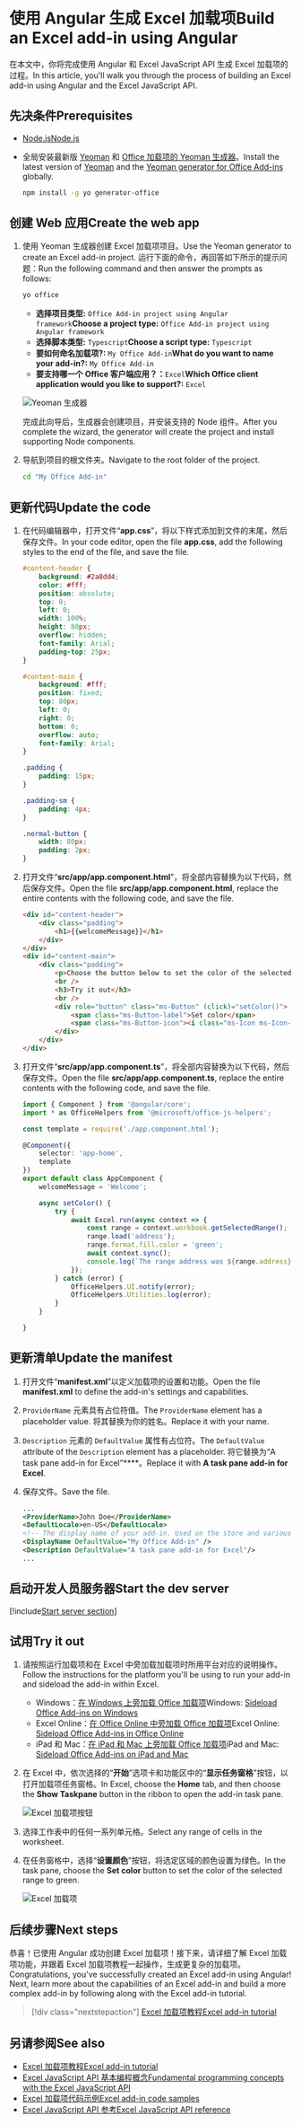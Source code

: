 # <a name="build-an-excel-add-in-using-angular"></a><span data-ttu-id="cd428-101">使用 Angular 生成 Excel 加载项</span><span class="sxs-lookup"><span data-stu-id="cd428-101">Build an Excel add-in using Angular</span></span>

<span data-ttu-id="cd428-102">在本文中，你将完成使用 Angular 和 Excel JavaScript API 生成 Excel 加载项的过程。</span><span class="sxs-lookup"><span data-stu-id="cd428-102">In this article, you'll walk you through the process of building an Excel add-in using Angular and the Excel JavaScript API.</span></span>

## <a name="prerequisites"></a><span data-ttu-id="cd428-103">先决条件</span><span class="sxs-lookup"><span data-stu-id="cd428-103">Prerequisites</span></span>

- [<span data-ttu-id="cd428-104">Node.js</span><span class="sxs-lookup"><span data-stu-id="cd428-104">Node.js</span></span>](https://nodejs.org)

- <span data-ttu-id="cd428-105">全局安装最新版 [Yeoman](https://github.com/yeoman/yo) 和 [Office 加载项的 Yeoman 生成器](https://github.com/OfficeDev/generator-office)。</span><span class="sxs-lookup"><span data-stu-id="cd428-105">Install the latest version of [Yeoman](https://github.com/yeoman/yo) and the [Yeoman generator for Office Add-ins](https://github.com/OfficeDev/generator-office) globally.</span></span>

    ```bash
    npm install -g yo generator-office
    ```

## <a name="create-the-web-app"></a><span data-ttu-id="cd428-106">创建 Web 应用</span><span class="sxs-lookup"><span data-stu-id="cd428-106">Create the web app</span></span>

1. <span data-ttu-id="cd428-107">使用 Yeoman 生成器创建 Excel 加载项项目。</span><span class="sxs-lookup"><span data-stu-id="cd428-107">Use the Yeoman generator to create an Excel add-in project.</span></span> <span data-ttu-id="cd428-108">运行下面的命令，再回答如下所示的提示问题：</span><span class="sxs-lookup"><span data-stu-id="cd428-108">Run the following command and then answer the prompts as follows:</span></span>

    ```bash
    yo office
    ```

    - <span data-ttu-id="cd428-109">**选择项目类型:** `Office Add-in project using Angular framework`</span><span class="sxs-lookup"><span data-stu-id="cd428-109">**Choose a project type:** `Office Add-in project using Angular framework`</span></span>
    - <span data-ttu-id="cd428-110">**选择脚本类型:** `Typescript`</span><span class="sxs-lookup"><span data-stu-id="cd428-110">**Choose a script type:** `Typescript`</span></span>
    - <span data-ttu-id="cd428-111">**要如何命名加载项?:** `My Office Add-in`</span><span class="sxs-lookup"><span data-stu-id="cd428-111">**What do you want to name your add-in?:** `My Office Add-in`</span></span>
    - <span data-ttu-id="cd428-112">**要支持哪一个 Office 客户端应用？：**`Excel`</span><span class="sxs-lookup"><span data-stu-id="cd428-112">**Which Office client application would you like to support?:** `Excel`</span></span>

    ![Yeoman 生成器](../images/yo-office-excel-angular.png)
    
    <span data-ttu-id="cd428-114">完成此向导后，生成器会创建项目，并安装支持的 Node 组件。</span><span class="sxs-lookup"><span data-stu-id="cd428-114">After you complete the wizard, the generator will create the project and install supporting Node components.</span></span>

2. <span data-ttu-id="cd428-115">导航到项目的根文件夹。</span><span class="sxs-lookup"><span data-stu-id="cd428-115">Navigate to the root folder of the project.</span></span>

    ```bash
    cd "My Office Add-in"
    ```

## <a name="update-the-code"></a><span data-ttu-id="cd428-116">更新代码</span><span class="sxs-lookup"><span data-stu-id="cd428-116">Update the code</span></span>

1. <span data-ttu-id="cd428-117">在代码编辑器中，打开文件“**app.css**”，将以下样式添加到文件的末尾，然后保存文件。</span><span class="sxs-lookup"><span data-stu-id="cd428-117">In your code editor, open the file **app.css**, add the following styles to the end of the file, and save the file.</span></span>

    ```css
    #content-header {
        background: #2a8dd4;
        color: #fff;
        position: absolute;
        top: 0;
        left: 0;
        width: 100%;
        height: 80px; 
        overflow: hidden;
        font-family: Arial;
        padding-top: 25px;
    }

    #content-main {
        background: #fff;
        position: fixed;
        top: 80px;
        left: 0;
        right: 0;
        bottom: 0;
        overflow: auto; 
        font-family: Arial;
    }

    .padding {
        padding: 15px;
    }

    .padding-sm {
        padding: 4px;
    }

    .normal-button {
        width: 80px;
        padding: 2px;
    }
    ```

2. <span data-ttu-id="cd428-118">打开文件“**src/app/app.component.html**”，将全部内容替换为以下代码，然后保存文件。</span><span class="sxs-lookup"><span data-stu-id="cd428-118">Open the file **src/app/app.component.html**, replace the entire contents with the following code, and save the file.</span></span>

    ```html
    <div id="content-header">
        <div class="padding">
            <h1>{{welcomeMessage}}</h1>
        </div>
    </div>
    <div id="content-main">
        <div class="padding">
            <p>Choose the button below to set the color of the selected range to green.</p>
            <br />
            <h3>Try it out</h3>
            <br />
            <div role="button" class="ms-Button" (click)="setColor()">
                <span class="ms-Button-label">Set color</span>
                <span class="ms-Button-icon"><i class="ms-Icon ms-Icon--ChevronRight"></i></span>
            </div>
        </div>
    </div>
    ```

3. <span data-ttu-id="cd428-119">打开文件“**src/app/app.component.ts**”，将全部内容替换为以下代码，然后保存文件。</span><span class="sxs-lookup"><span data-stu-id="cd428-119">Open the file **src/app/app.component.ts**, replace the entire contents with the following code, and save the file.</span></span>

    ```typescript
    import { Component } from '@angular/core';
    import * as OfficeHelpers from '@microsoft/office-js-helpers';

    const template = require('./app.component.html');

    @Component({
        selector: 'app-home',
        template
    })
    export default class AppComponent {
        welcomeMessage = 'Welcome';

        async setColor() {
            try {
                await Excel.run(async context => {
                    const range = context.workbook.getSelectedRange();
                    range.load('address');
                    range.format.fill.color = 'green';
                    await context.sync();
                    console.log(`The range address was ${range.address}.`);
                });
            } catch (error) {
                OfficeHelpers.UI.notify(error);
                OfficeHelpers.Utilities.log(error);
            }
        }

    }
    ```

## <a name="update-the-manifest"></a><span data-ttu-id="cd428-120">更新清单</span><span class="sxs-lookup"><span data-stu-id="cd428-120">Update the manifest</span></span>

1. <span data-ttu-id="cd428-121">打开文件“**manifest.xml**”以定义加载项的设置和功能。</span><span class="sxs-lookup"><span data-stu-id="cd428-121">Open the file **manifest.xml** to define the add-in's settings and capabilities.</span></span> 

2. <span data-ttu-id="cd428-122">`ProviderName` 元素具有占位符值。</span><span class="sxs-lookup"><span data-stu-id="cd428-122">The `ProviderName` element has a placeholder value.</span></span> <span data-ttu-id="cd428-123">将其替换为你的姓名。</span><span class="sxs-lookup"><span data-stu-id="cd428-123">Replace it with your name.</span></span>

3. <span data-ttu-id="cd428-124">`Description` 元素的 `DefaultValue` 属性有占位符。</span><span class="sxs-lookup"><span data-stu-id="cd428-124">The `DefaultValue` attribute of the `Description` element has a placeholder.</span></span> <span data-ttu-id="cd428-125">将它替换为“A task pane add-in for Excel”\*\*\*\*。</span><span class="sxs-lookup"><span data-stu-id="cd428-125">Replace it with **A task pane add-in for Excel**.</span></span>

4. <span data-ttu-id="cd428-126">保存文件。</span><span class="sxs-lookup"><span data-stu-id="cd428-126">Save the file.</span></span>

    ```xml
    ...
    <ProviderName>John Doe</ProviderName>
    <DefaultLocale>en-US</DefaultLocale>
    <!-- The display name of your add-in. Used on the store and various places of the Office UI such as the add-ins dialog. -->
    <DisplayName DefaultValue="My Office Add-in" />
    <Description DefaultValue="A task pane add-in for Excel"/>
    ...
    ```

## <a name="start-the-dev-server"></a><span data-ttu-id="cd428-127">启动开发人员服务器</span><span class="sxs-lookup"><span data-stu-id="cd428-127">Start the dev server</span></span>

[!include[Start server section](../includes/quickstart-yo-start-server.md)] 

## <a name="try-it-out"></a><span data-ttu-id="cd428-128">试用</span><span class="sxs-lookup"><span data-stu-id="cd428-128">Try it out</span></span>

1. <span data-ttu-id="cd428-129">请按照运行加载项和在 Excel 中旁加载加载项时所用平台对应的说明操作。</span><span class="sxs-lookup"><span data-stu-id="cd428-129">Follow the instructions for the platform you'll be using to run your add-in and sideload the add-in within Excel.</span></span>

    - <span data-ttu-id="cd428-130">Windows：[在 Windows 上旁加载 Office 加载项](../testing/create-a-network-shared-folder-catalog-for-task-pane-and-content-add-ins.md)</span><span class="sxs-lookup"><span data-stu-id="cd428-130">Windows: [Sideload Office Add-ins on Windows](../testing/create-a-network-shared-folder-catalog-for-task-pane-and-content-add-ins.md)</span></span>
    - <span data-ttu-id="cd428-131">Excel Online：[在 Office Online 中旁加载 Office 加载项](../testing/sideload-office-add-ins-for-testing.md#sideload-an-office-add-in-in-office-online)</span><span class="sxs-lookup"><span data-stu-id="cd428-131">Excel Online: [Sideload Office Add-ins in Office Online](../testing/sideload-office-add-ins-for-testing.md#sideload-an-office-add-in-in-office-online)</span></span>
    - <span data-ttu-id="cd428-132">iPad 和 Mac：[在 iPad 和 Mac 上旁加载 Office 加载项](../testing/sideload-an-office-add-in-on-ipad-and-mac.md)</span><span class="sxs-lookup"><span data-stu-id="cd428-132">iPad and Mac: [Sideload Office Add-ins on iPad and Mac](../testing/sideload-an-office-add-in-on-ipad-and-mac.md)</span></span>

   
2. <span data-ttu-id="cd428-133">在 Excel 中，依次选择的“**开始**”选项卡和功能区中的“**显示任务窗格**”按钮，以打开加载项任务窗格。</span><span class="sxs-lookup"><span data-stu-id="cd428-133">In Excel, choose the **Home** tab, and then choose the **Show Taskpane** button in the ribbon to open the add-in task pane.</span></span>

    ![Excel 加载项按钮](../images/excel-quickstart-addin-2b.png)

3. <span data-ttu-id="cd428-135">选择工作表中的任何一系列单元格。</span><span class="sxs-lookup"><span data-stu-id="cd428-135">Select any range of cells in the worksheet.</span></span>

4. <span data-ttu-id="cd428-136">在任务窗格中，选择“**设置颜色**”按钮，将选定区域的颜色设置为绿色。</span><span class="sxs-lookup"><span data-stu-id="cd428-136">In the task pane, choose the **Set color** button to set the color of the selected range to green.</span></span>

    ![Excel 加载项](../images/excel-quickstart-addin-2c.png)

## <a name="next-steps"></a><span data-ttu-id="cd428-138">后续步骤</span><span class="sxs-lookup"><span data-stu-id="cd428-138">Next steps</span></span>

<span data-ttu-id="cd428-p104">恭喜！已使用 Angular 成功创建 Excel 加载项！接下来，请详细了解 Excel 加载项功能，并跟着 Excel 加载项教程一起操作，生成更复杂的加载项。</span><span class="sxs-lookup"><span data-stu-id="cd428-p104">Congratulations, you've successfully created an Excel add-in using Angular! Next, learn more about the capabilities of an Excel add-in and build a more complex add-in by following along with the Excel add-in tutorial.</span></span>

> [!div class="nextstepaction"]
> [<span data-ttu-id="cd428-141">Excel 加载项教程</span><span class="sxs-lookup"><span data-stu-id="cd428-141">Excel add-in tutorial</span></span>](../tutorials/excel-tutorial.md)

## <a name="see-also"></a><span data-ttu-id="cd428-142">另请参阅</span><span class="sxs-lookup"><span data-stu-id="cd428-142">See also</span></span>

* [<span data-ttu-id="cd428-143">Excel 加载项教程</span><span class="sxs-lookup"><span data-stu-id="cd428-143">Excel add-in tutorial</span></span>](../tutorials/excel-tutorial-create-table.md)
* [<span data-ttu-id="cd428-144">Excel JavaScript API 基本编程概念</span><span class="sxs-lookup"><span data-stu-id="cd428-144">Fundamental programming concepts with the Excel JavaScript API</span></span>](../excel/excel-add-ins-core-concepts.md)
* [<span data-ttu-id="cd428-145">Excel 加载项代码示例</span><span class="sxs-lookup"><span data-stu-id="cd428-145">Excel add-in code samples</span></span>](https://developer.microsoft.com/office/gallery/?filterBy=Samples,Excel)
* [<span data-ttu-id="cd428-146">Excel JavaScript API 参考</span><span class="sxs-lookup"><span data-stu-id="cd428-146">Excel JavaScript API reference</span></span>](https://docs.microsoft.com/office/dev/add-ins/reference/overview/excel-add-ins-reference-overview)
